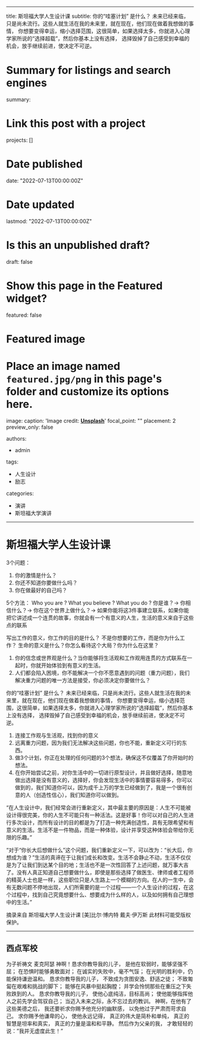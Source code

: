 

---
title: 斯坦福大学人生设计课
subtitle: 你的“哇塞计划” 是什么？
未来已经来临，只是尚未流行。这些人就生活在我的未来里，就在现在，他们现在做着我想做的事情，
你想要变得幸运，缩小选择范围，这很简单，如果选择太多，你就进入心理学家所说的“选择超载”，然后你基本上没有选择，
选择毁掉了自己感受到幸福的机会，放手继续前进，使决定不可逆。



# Summary for listings and search engines
summary: 

# Link this post with a project
projects: []

# Date published
date: "2022-07-13T00:00:00Z"

# Date updated
lastmod: "2022-07-13T00:00:00Z"

# Is this an unpublished draft?
draft: false

# Show this page in the Featured widget?
featured: false

# Featured image
# Place an image named `featured.jpg/png` in this page's folder and customize its options here.
image:
  caption: 'Image credit: [**Unsplash**](https://unsplash.com/photos/CpkOjOcXdUY)'
  focal_point: ""
  placement: 2
  preview_only: false

authors:
- admin


tags:
- 人生设计
- 励志

categories:
- 演讲
- 斯坦福大学演讲
---



# 斯坦福大学人生设计课

3个问题：

1. 你的激情是什么？
2. 你还不知道你要做什么吗？
3. 你在做最好的自己吗？
   
5个方法：
Who you are ? What you believe ? What you do ?
你是谁？-> 你相信什么？-> 你在这个世界上做什么？->
如果你能将这3件事建立联系，如果你能把它讲述成一个连贯的故事，你就会有一个有意义的人生，生活的意义来自于这些点的联系

写出工作的意义，你工作的目的是什么？
不是你想要的工作，而是你为什么工作？
生命的意义是什么？你怎么看待这个大局？你为什么在这里？
1. 你的信念或世界观是什么？当你能够将生活观和工作观用连贯的方式联系在一起时，你就开始体验到有意义的生活。
2. 人们都会陷入困境，你不能解决一个你不愿意遇到的问题（重力问题），我们解决重力问题的唯一方法是接受，你必须决定你要做什么？

你的“哇塞计划” 是什么？
未来已经来临，只是尚未流行。这些人就生活在我的未来里，就在现在，他们现在做着我想做的事情，
你想要变得幸运，缩小选择范围，这很简单，如果选择太多，你就进入心理学家所说的“选择超载”，然后你基本上没有选择，
选择毁掉了自己感受到幸福的机会，放手继续前进，使决定不可逆。

1. 连接工作观与生活观，找到你的意义
2. 远离重力问题，因为我们无法解决这些问题，你也不能，重新定义可行的东西。
3. 做3个计划，你正在处理的任何问题的3个想法，确保这不仅覆盖了你开始时的想法。
4. 在你开始尝试之前，对你生活中的一切进行原型设计，并且做好选择，随意地做出选择是没有意义的，选择好，你会发现生活中的事情要容易得多，你可以做到的，我们知道你可以，因为成千上万的学生已经做到了，我是一个很有创意的人（创造性信心），我们知道你可以做到。


“在人生设计中，我们经常会进行重新定义，其中最主要的原因是：人生不可能被设计得很完美，你的人生不可能只有一种活法。这是好事！你可以对自己的人生进行多次设计，而所有设计的目的都是为了打造一种充满创造性，具有无限希望和有意义的生活。生活不是一件物品，而是一种体验，设计并享受这种体验会带给你无限的乐趣。”

“对于“你长大后想做什么”这个问题，我们重新定义一下，可以改为：“长大后，你想成为谁？”生活的真谛在于让我们成长和改变。生活不会静止不动，生活不仅仅是为了让我们到达某个目的地；生活也不是一次性回答了上述问题，就万事大吉了。没有人真正知道自己想要做什么，即使是那些选择了做医生、律师或者工程师的精英人士也是一样，这些职位只是人生路上一个模糊的方向。在人的一生中，会有无数问题不停地出现，人们所需要的是一个过程——一个人生设计的过程，在这个过程中，找到自己究竟想要什么、想要成为什么样的人，以及如何拥有自己理想中的生活。”

摘录来自
斯坦福大学人生设计课
[美]比尔·博内特 戴夫·伊万斯
此材料可能受版权保护。



---
## 西点军校

为子祈祷文 麦克阿瑟
神啊！恳求你教导我的儿子，
是他在软弱时，能够坚强不屈；
在恐惧时能够勇敢面对；
在诚实的失败中，毫不气馁；
在光明的胜利中，仍能保持谦逊温和。
恳求你教导我的儿子，
不致成为贪图安逸、舒适之徒；
不致匍匐在艰难和挑战的脚下；
能够在风暴中挺起胸膛；
并学会怜悯那些在重压之下失败跌到的人。
恳求你教导我的儿子，
使他心底纯洁，目标高尚；
使他能够指挥他人之前先学会驾驭自己；
当迈入未来之际，永不忘过去的教训。
神啊，在他有了这些美德之后，
我还要祈求你赐予他充分的幽默感，
以免他过于严肃而苛求自己。
求你赐予他谦卑的心，
使他永远记得，
真正的伟大是简朴和单纯，
真正的智慧是坦率和真实，
真正的力量是温和和平静。
然后作为父亲的我，
才敢轻轻的说：”我并无虚度此生！”